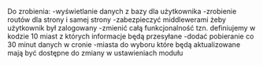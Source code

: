 Do zrobienia:
-wyświetlanie danych z bazy dla użytkownika
-zrobienie routów dla strony i samej strony
-zabezpieczyć middlewerami żeby użytkownik był zalogowany
-zmienić całą funkcjonalność tzn. definiujemy w kodzie 10 miast z których informacje będą przesyłane
-dodać pobieranie co 30 minut danych w cronie
-miasta do wyboru które będą aktualizowane mają być dostępne do zmiany w ustawieniach modułu
